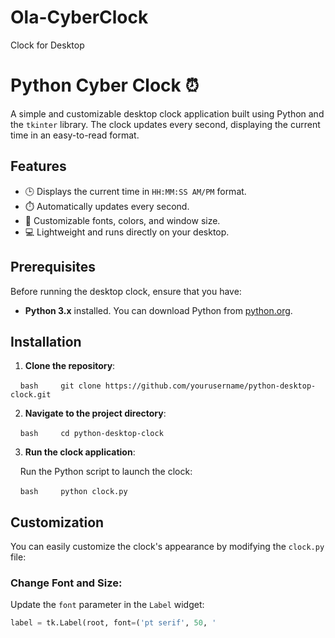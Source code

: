 # Ola-CyberClock
Clock for Desktop

# Python Cyber Clock ⏰

A simple and customizable desktop clock application built using Python and the `tkinter` library. The clock updates every second, displaying the current time in an easy-to-read format.

## Features
- 🕒 Displays the current time in `HH:MM:SS AM/PM` format.
- ⏱️ Automatically updates every second.
- 🎨 Customizable fonts, colors, and window size.
- 💻 Lightweight and runs directly on your desktop.

## Prerequisites

Before running the desktop clock, ensure that you have:

- **Python 3.x** installed. You can download Python from [python.org](https://www.python.org/downloads/).

## Installation

1. **Clone the repository**:

    ```bash
    git clone https://github.com/yourusername/python-desktop-clock.git
    ```

2. **Navigate to the project directory**:

    ```bash
    cd python-desktop-clock
    ```

3. **Run the clock application**:

    Run the Python script to launch the clock:

    ```bash
    python clock.py
    ```

## Customization

You can easily customize the clock's appearance by modifying the `clock.py` file:

### Change Font and Size:
Update the `font` parameter in the `Label` widget:
```python
label = tk.Label(root, font=('pt serif', 50, '
